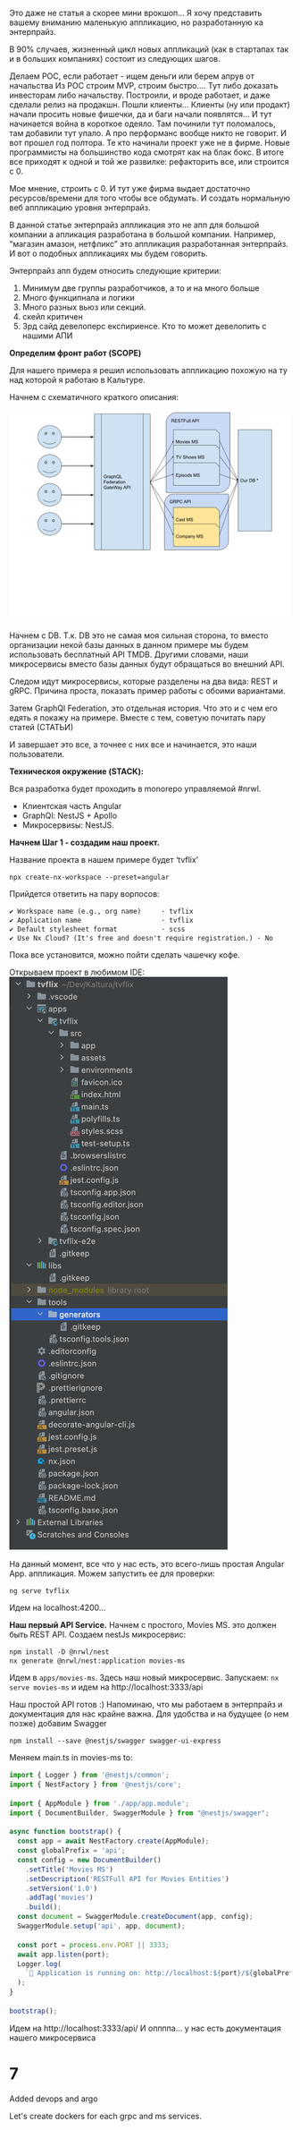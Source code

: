 Это даже не статья а скорее мини врокшоп… Я хочу представить вашему вниманию маленькую аппликацию, но разработанную ка
энтерпрайз.

В 90% случаев, жизненный цикл новых аппликаций (как в стартапах так и в больших компаниях) состоит из следующих шагов.

Делаем POC, если работает - ищем деньги или берем апрув от начальства Из POC строим MVP, строим быстро…. Тут либо
доказать инвесторам либо начальству. Построили, и вроде работает, и даже сделали релиз на продакшн. Пошли клиенты…
Клиенты (ну или продакт) начали просить новые фишечки, да и баги начали появлятся… И тут начинается война в короткое
одеяло. Там починили тут поломалось, там добавили тут упало. А про перформанс вообще никто не говорит. И вот прошел год
полтора. Те кто начинали проект уже не в фирме. Новые программисты на большинство кода смотрят как на блак бокс. В итоге
все приходят к одной и той же развилке: рефакторить все, или строится с 0.

Мое мнение, строить с 0. И тут уже фирма выдает достаточно ресурсов/времени для того чтобы все обдумать. И создать
нормальную веб аппликацию уровня энтерпрайз.

В данной статье энтерпрайз аппликация это не апп для большой компании а апликация разработана в большой компании.
Например, “магазин амазон, нетфликс” это аппликация разработанная энтерпрайз. И вот о подобных аппликациях мы будем
говорить.

Энтерпрайз апп будем относить следующие критерии:

1) Минимум две группы разработчиков, а то и на много больше
2) Много функципнала и логики
3) Много разных вьюз или секций.
4) скейл критичен
5) 3рд сайд девелоперс експириенсе. Кто то может девелопить с нашими АПИ

**Определим фронт работ (SCOPE)**

Для нашего примера я решил использовать аппликацию похожую на ту над которой я работаю в Кальтуре.

Начнем с схематичного краткого описания:

![](diagram-1.png)

Начнем с DB. Т.к. DB это не самая моя сильная сторона, то вместо организации некой базы данных в данном примере мы будем
использовать бесплатный API TMDB. Другими словами, наши микросервисы вместо базы данных будут обращаться во внешний API.

Следом идут микросервисы, которые разделены на два вида: REST и gRPC. Причина проста, показать пример работы с обоими
вариантами.

Затем GraphQl Federation, это отдельная история. Что это и с чем его едять я покажу на примере. Вместе с тем, советую
почитать пару статей (СТАТЬИ)

И завершает это все, а точнее с них все и начинается, это наши пользователи.

**Техническоя окружение (STACK):**

Вся разработка будет проходить в monorepo управляемой #nrwl.

- Клиентская часть Angular
- GraphQl: NestJS + Apollo
- Микросервиsы: NestJS.

**Начнем Шаг 1 - создадим наш проект.**

Название проекта в нашем примере будет ‘tvflix’

```
npx create-nx-workspace --preset=angular
```

Прийдется ответить на пару ворпосов:

```
✔ Workspace name (e.g., org name)     · tvflix
✔ Application name                    · tvflix
✔ Default stylesheet format           · scss
✔ Use Nx Cloud? (It's free and doesn't require registration.) · No
```

Пока все установится, можно пойти сделать чашечку кофе.

Открываем проект в любимом IDE:
![](project_structure_!.png)

На данный момент, все что у нас есть, это всего-лишь простая Angular App. аппликация. Можем запустить ее для проверки:

```
ng serve tvflix
```

Идем на localhost:4200…

**Наш первый API Service.**
Начнем с простого, Movies MS. это должен быть REST API. Создаем nestJs микросервис:

```
npm install -D @nrwl/nest
nx generate @nrwl/nest:application movies-ms
```

Идем в `apps/movies-ms`. Здесь наш новый микросервис. Запускаем:
`nx serve movies-ms` и идем на http://localhost:3333/api

Наш простой API готов :)
Напоминаю, что мы работаем в энтерпрайз и документация для нас крайне важна. Для удобства и на будущее (о нем позже)
добавим Swagger

```
npm install --save @nestjs/swagger swagger-ui-express
```

Меняем main.ts in movies-ms to:

```typescript
import { Logger } from '@nestjs/common';
import { NestFactory } from '@nestjs/core';

import { AppModule } from './app/app.module';
import { DocumentBuilder, SwaggerModule } from "@nestjs/swagger";

async function bootstrap() {
  const app = await NestFactory.create(AppModule);
  const globalPrefix = 'api';
  const config = new DocumentBuilder()
    .setTitle('Movies MS')
    .setDescription('RESTFull API for Movies Entities')
    .setVersion('1.0')
    .addTag('movies')
    .build();
  const document = SwaggerModule.createDocument(app, config);
  SwaggerModule.setup('api', app, document);

  const port = process.env.PORT || 3333;
  await app.listen(port);
  Logger.log(
    `🚀 Application is running on: http://localhost:${port}/${globalPrefix}`
  );
}

bootstrap();
```

Идем на http://localhost:3333/api/
И оппппа… у нас есть документация нашего микросервиса





# 7
Added devops and argo

Let's create dockers for each grpc and ms services.

